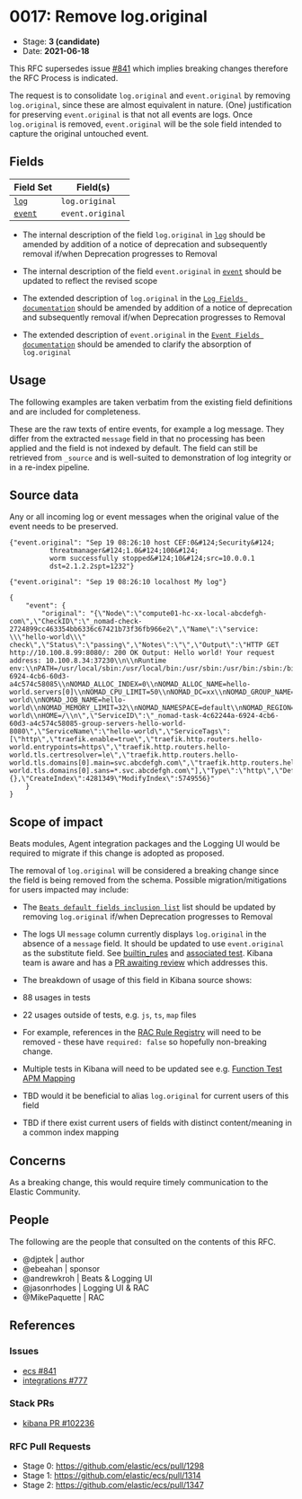 # 0017: Remove log.original

- Stage: **3 (candidate)** <!-- Update to reflect target stage. See https://elastic.github.io/ecs/stages.html -->
- Date: **2021-06-18** <!-- The ECS team sets this date at merge time. This is the date of the latest stage advancement. -->

This RFC supersedes issue [#841](https://github.com/elastic/ecs/issues/841) which implies breaking changes therefore the RFC Process is indicated.

The request is to consolidate `log.original` and `event.original` by removing `log.original`, since these are almost equivalent in nature. (One) justification for preserving `event.original` is that not all events are logs. Once `log.original` is removed, `event.original` will be the sole field intended to capture the original untouched event.

## Fields

| Field Set | Field(s) |
| --------- | -------- |
| [`log`](0017/log.yml) | `log.original` |
| [`event`](0017/event.yml) | `event.original` |

- The internal description of the field `log.original` in [`log`](0017/log.yml) should be amended by addition of a notice of deprecation and subsequently removal if/when Deprecation progresses to Removal

- The internal description of the field `event.original` in [`event`](0017/event.yml) should be updated to reflect the revised scope 

- The extended description of `log.original` in the [`Log Fields documentation`](https://github.com/elastic/ecs/blob/master/docs/field-details.asciidoc#field-log-original) should be amended by addition of a notice of deprecation and subsequently removal if/when Deprecation progresses to Removal

- The extended description of `event.original` in the [`Event Fields documentation`](https://github.com/elastic/ecs/blob/master/docs/field-details.asciidoc#field-event-original) should be amended to clarify the absorption of `log.original`

 
## Usage

The following examples are taken verbatim from the existing field definitions 
and are included for completeness.

These are the raw texts of entire events, for example a log message. They 
differ from the extracted `message` field in that no processing has been 
applied and the field is not indexed by default. The field can still be 
retrieved from `_source` and is well-suited to demonstration of log integrity
or in a re-index pipeline. 

## Source data

Any or all incoming log or event messages when the original value of the event needs to be preserved.

```
{"event.original": "Sep 19 08:26:10 host CEF:0&#124;Security&#124;
          threatmanager&#124;1.0&#124;100&#124;
          worm successfully stopped&#124;10&#124;src=10.0.0.1
          dst=2.1.2.2spt=1232"}

{"event.original": "Sep 19 08:26:10 localhost My log"}

{
    "event": {
        "original": "{\"Node\":\"compute01-hc-xx-local-abcdefgh-com\",\"CheckID\":\"_nomad-check-2724899cc463354bb6336c67421b73f36fb966e2\",\"Name\":\"service: \\\"hello-world\\\" check\",\"Status\":\"passing\",\"Notes\":\"\",\"Output\":\"HTTP GET http://10.100.8.99:8080/: 200 OK Output: Hello world! Your request address: 10.100.8.34:37230\\n\\nRuntime env:\\nPATH=/usr/local/sbin:/usr/local/bin:/usr/sbin:/usr/bin:/sbin:/bin\\nHOSTNAME=7c9b09a0258c\\nNOMAD_ALLOC_DIR=/alloc\\nNOMAD_ALLOC_ID=4c62244a-6924-4cb6-60d3-a4c574c58085\\nNOMAD_ALLOC_INDEX=0\\nNOMAD_ALLOC_NAME=hello-world.servers[0]\\nNOMAD_CPU_LIMIT=50\\nNOMAD_DC=xx\\nNOMAD_GROUP_NAME=servers\\nNOMAD_JOB_ID=hello-world\\nNOMAD_JOB_NAME=hello-world\\nNOMAD_MEMORY_LIMIT=32\\nNOMAD_NAMESPACE=default\\nNOMAD_REGION=global\\nNOMAD_SECRETS_DIR=/secrets\\nNOMAD_TASK_DIR=/local\\nNOMAD_TASK_NAME=hello-world\\nHOME=/\\n\",\"ServiceID\":\"_nomad-task-4c62244a-6924-4cb6-60d3-a4c574c58085-group-servers-hello-world-8080\",\"ServiceName\":\"hello-world\",\"ServiceTags\":[\"http\",\"traefik.enable=true\",\"traefik.http.routers.hello-world.entrypoints=https\",\"traefik.http.routers.hello-world.tls.certresolver=le\",\"traefik.http.routers.hello-world.tls.domains[0].main=svc.abcdefgh.com\",\"traefik.http.routers.hello-world.tls.domains[0].sans=*.svc.abcdefgh.com\"],\"Type\":\"http\",\"Definition\":{},\"CreateIndex\":4281349\"ModifyIndex\":5749556}"
    }
}
```
<!--
Stage 3: Add more real world example source documents so we have at least 2 total, but ideally 3. Format as described in stage 2.
-->

## Scope of impact

Beats modules, Agent integration packages and the Logging UI would be required to migrate if this change is adopted as proposed.

The removal of `log.original` will be considered a breaking change since the field is being removed from the schema. Possible migration/mitigations for users impacted may include:

- The [`Beats default fields inclusion list`](https://github.com/elastic/ecs/blob/master/scripts/generators/beats_default_fields_allowlist.yml) list should be updated by removing `log.original` if/when Deprecation progresses to Removal

- The logs UI `message` column currently displays `log.original` in the absence of a `message` field. It should be updated to use `event.original` as the substitute field. See [builtin_rules](https://github.com/elastic/kibana/blob/master/x-pack/plugins/infra/server/services/log_entries/message/builtin_rules/generic.ts) and [associated test](https://github.com/elastic/kibana/blob/master/x-pack/plugins/infra/server/services/log_entries/message/builtin_rules/generic.test.ts). Kibana team is aware and has a [PR awaiting review](https://github.com/elastic/kibana/pull/102236) which addresses this.

- The breakdown of usage of this field in Kibana source shows:
 - 88 usages in tests
 - 22 usages outside of tests, e.g. `js`, `ts`, `map` files

- For example, references in the [RAC Rule Registry](https://github.com/elastic/kibana/blob/master/x-pack/plugins/rule_registry/common/assets/field_maps/ecs_field_map.ts) will need to be removed - these have `required: false` so hopefully non-breaking change.

- Multiple tests in Kibana will need to be updated see e.g. [Function Test APM Mapping](https://github.com/elastic/kibana/blob/master/x-pack/test/functional/es_archives/monitoring/setup/collection/detect_apm/mappings.json)

- TBD would it be beneficial to alias `log.original` for current users of this field

- TBD if there exist current users of fields with distinct content/meaning in a common index mapping

## Concerns

As a breaking change, this would require timely communication to the Elastic Community.

## People

The following are the people that consulted on the contents of this RFC.

* @djptek | author
* @ebeahan | sponsor
* @andrewkroh | Beats & Logging UI
* @jasonrhodes | Logging UI & RAC
* @MikePaquette  | RAC


## References

### Issues
* [ecs #841](https://github.com/elastic/ecs/issues/841)
* [integrations #777](https://github.com/elastic/integrations/issues/777)

### Stack PRs
* [kibana PR #102236](https://github.com/elastic/kibana/pull/102236)

### RFC Pull Requests

<!-- An RFC should link to the PRs for each of it stage advancements. -->

* Stage 0: https://github.com/elastic/ecs/pull/1298
* Stage 1: https://github.com/elastic/ecs/pull/1314
* Stage 2: https://github.com/elastic/ecs/pull/1347
